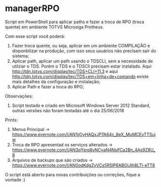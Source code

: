 # managerRPO
Script em PowerShell para aplicar paths e fazer a troca de RPO (troca quente) em ambiente TOTVS Microsiga Protheus. 


Com esse script você poderá:
1) Fazer troca quente, ou seja, aplicar em um ambiente COMPILAÇÃO e disponbilizar na produção, com isso seus usuários não precisam sair do sistema;
2) Aplicar path, aplicar um path usando o TDSCLI, sem a necessidade de utilziar o TDS. Porém o TDS e o TDSCli precisam estar instalado. Aqui http://tdn.totvs.com/display/tec/TDS+CLI+11.3 e aqui http://tdn.totvs.com/display/tec/TDS+em+linha+de+comando existe mais detalhes da configuração e instalação;
3) Aplicar Path e fazer a troca do RPO;

Observações:
1) Script testado e criado em Microsoft Windows Server 2012 Standard, outras versões não foram testadas até o dia 25/06/2018 

Prints:
1) Menus Principal -> https://www.evernote.com/l/AN1jjOyHAQxJP7A64c_8eX_MuMCEyTTSujw
2) Troca de RPO apresentad os serviços alterados -> https://www.evernote.com/l/AN3qYsrq8vNCyaN4NslfCa2Bn_4As9Z8U_8
3) Arquivos de backups que são criados -> https://www.evernote.com/l/AN0odKdgZyVCs5R5lP6ABGIJIh8LTl-eTT8


O script está aberto para novas contribuições ou correções, fique a vontade 
:) 
